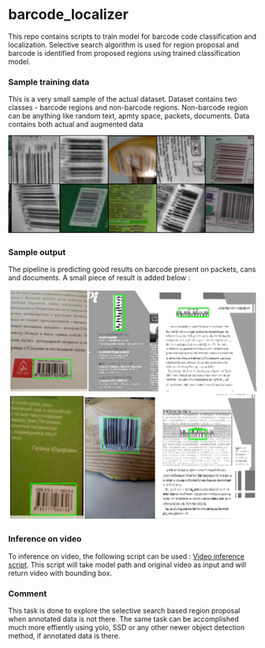 # barcode_localizer

This repo contains scripts to train model for barcode code classification and localization. Selective search algorithm is used for region proposal and barcode is identified from proposed regions using trained classification model.

### Sample training data
This is a very small sample of the actual dataset. Dataset contains two classes - barcode regions and non-barcode regions. Non-barcode region can be anything like random text, apmty space, packets, documents. Data contains both actual and augmented data

![image](https://github.com/shubh-tiwari/barcode_localizer/blob/main/images/training_data.png)

### Sample output
The pipeline is predicting good results on barcode present on packets, cans and documents. A small piece of result is added below :

![image](https://github.com/shubh-tiwari/barcode_localizer/blob/main/images/result1.JPG)
![image](https://github.com/shubh-tiwari/barcode_localizer/blob/main/images/result2.JPG)

### Inference on video
To inference on video, the following script can be used : [Video inference script](https://github.com/shubh-tiwari/barcode_localizer/blob/main/scripts/video_infer.py). This script will take model path and original video as input and will return video with bounding box.

### Comment
This task is done to explore the selective search based region proposal when annotated data is not there. The same task can be accomplished much more effiently using yolo, SSD or any other newer object detection method, if annotated data is there.

